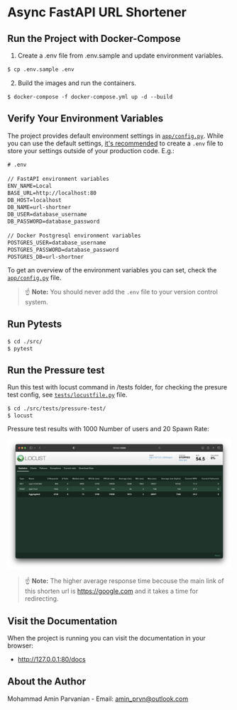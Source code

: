 # Async FastAPI URL Shortener

## Run the Project with Docker-Compose

1. Create a .env file from .env.sample and update environment variables.

```sh
$ cp .env.sample .env
```

2. Build the images and run the containers.

```
$ docker-compose -f docker-compose.yml up -d --build
```

## Verify Your Environment Variables

The project provides default environment settings in [`app/config.py`](app/config.py).
While you can use the default settings, [it's recommended](https://12factor.net/config) to create a `.env` file to store your settings outside of your production code. E.g.:

```config
# .env

// FastAPI environment variables
ENV_NAME=Local
BASE_URL=http://localhost:80
DB_HOST=localhost
DB_NAME=url-shortner
DB_USER=database_username
DB_PASSWORD=database_password

// Docker Postgresql environment variables
POSTGRES_USER=database_username
POSTGRES_PASSWORD=database_password
POSTGRES_DB=url-shortner
```

To get an overview of the environment variables you can set, check the [`app/config.py`](app/config.py) file.

> ☝️ **Note:** You should never add the `.env` file to your version control system. 

## Run Pytests
```
$ cd ./src/
$ pytest
```

## Run the Pressure test
Run this test with locust command in /tests folder, for checking the presure test config, see [`tests/locustfile.py`](./src/tests/pressure-test/locustfile-result.png) file.
```
$ cd ./src/tests/pressure-test/
$ locust
```
Pressure test results with 1000 Number of users and 20 Spawn Rate:

![plot](./src/tests/pressure-test/locustfile-result.png)
> ☝️ **Note:** The higher average response time becouse the main link of this shorten url is https://google.com and it takes a time for redirecting.

## Visit the Documentation

When the project is running you can visit the documentation in your browser:

- http://127.0.0.1:80/docs

## About the Author

Mohammad Amin Parvanian - Email: amin_prvn@outlook.com
